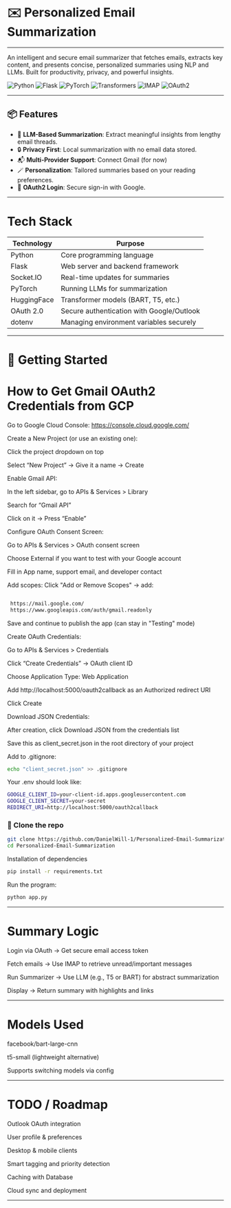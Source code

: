 # ✉️ Personalized Email Summarization
---

An intelligent and secure email summarizer that fetches emails, extracts key content, and presents concise, personalized summaries using NLP and LLMs. Built for productivity, privacy, and powerful insights.

![Python](https://img.shields.io/badge/Python-3.10-blue?logo=python)
![Flask](https://img.shields.io/badge/Flask-2.x-black?logo=flask)
![PyTorch](https://img.shields.io/badge/PyTorch-2.x-EE4C2C?logo=pytorch)
![Transformers](https://img.shields.io/badge/HuggingFace-Transformers-yellow?logo=huggingface)
![IMAP](https://img.shields.io/badge/IMAP-email%20access-green?logo=gmail)
![OAuth2](https://img.shields.io/badge/OAuth2-secure%20login-lightgrey?logo=auth0)

---

## 📦 Features

- 🧠 **LLM-Based Summarization**: Extract meaningful insights from lengthy email threads.
- 🔒 **Privacy First**: Local summarization with no email data stored.
- 📬 **Multi-Provider Support**: Connect Gmail (for now)
- 🪄 **Personalization**: Tailored summaries based on your reading preferences.
- 🔐 **OAuth2 Login**: Secure sign-in with Google.

---

# Tech Stack

| Technology   | Purpose                                   |
|--------------|-------------------------------------------|
| Python       | Core programming language                 |
| Flask        | Web server and backend framework          |
| Socket.IO    | Real-time updates for summaries           |
| PyTorch      | Running LLMs for summarization            |
| HuggingFace  | Transformer models (BART, T5, etc.)       |
| OAuth 2.0    | Secure authentication with Google/Outlook |
| dotenv       | Managing environment variables securely   |
---

# 🚀 Getting Started

# How to Get Gmail OAuth2 Credentials from GCP

Go to Google Cloud Console:
https://console.cloud.google.com/

Create a New Project (or use an existing one):

Click the project dropdown on top

Select “New Project” → Give it a name → Create

Enable Gmail API:

In the left sidebar, go to APIs & Services > Library

Search for “Gmail API”

Click on it → Press “Enable”

Configure OAuth Consent Screen:

Go to APIs & Services > OAuth consent screen

Choose External if you want to test with your Google account

Fill in App name, support email, and developer contact

Add scopes: Click "Add or Remove Scopes" → add:

```bash

 https://mail.google.com/
 https://www.googleapis.com/auth/gmail.readonly

```

Save and continue to publish the app (can stay in "Testing" mode)

Create OAuth Credentials:

Go to APIs & Services > Credentials

Click “Create Credentials” → OAuth client ID

Choose Application Type: Web Application

Add http://localhost:5000/oauth2callback as an Authorized redirect URI

Click Create

Download JSON Credentials:

After creation, click Download JSON from the credentials list

Save this as client_secret.json in the root directory of your project

Add to .gitignore:

```bash
echo "client_secret.json" >> .gitignore
```

Your .env should look like:

```bash
GOOGLE_CLIENT_ID=your-client-id.apps.googleusercontent.com
GOOGLE_CLIENT_SECRET=your-secret
REDIRECT_URI=http://localhost:5000/oauth2callback
```

### 📁 Clone the repo

```bash
git clone https://github.com/DanielWill-1/Personalized-Email-Summarization
cd Personalized-Email-Summarization
```
Installation of dependencies
```bash
pip install -r requirements.txt
```
Run the program:

```bash
python app.py
```

---

# Summary Logic

Login via OAuth → Get secure email access token

Fetch emails → Use IMAP to retrieve unread/important messages

Run Summarizer → Use LLM (e.g., T5 or BART) for abstract summarization

Display → Return summary with highlights and links

---

# Models Used
facebook/bart-large-cnn

t5-small (lightweight alternative)

Supports switching models via config

---
# TODO / Roadmap
 Outlook OAuth integration

 User profile & preferences

 Desktop & mobile clients

 Smart tagging and priority detection

 Caching with Database

 Cloud sync and deployment

---

